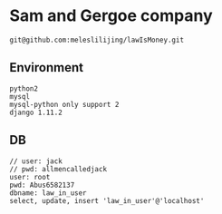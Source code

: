 # Sam and Gergoe company
`git@github.com:meleslilijing/lawIsMoney.git`

## Environment
>
    python2
    mysql
    mysql-python only support 2
    django 1.11.2

## DB
>
    // user: jack
    // pwd: allmencalledjack
    user: root
    pwd: Abus6582137
    dbname: law_in_user
    select, update, insert 'law_in_user'@'localhost'


